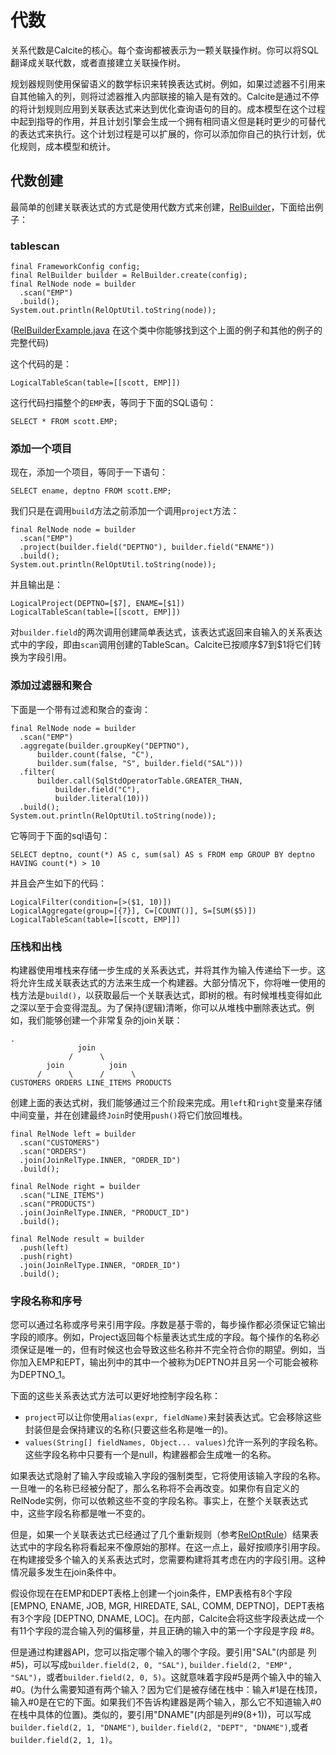 # 代数

关系代数是Calcite的核心。每个查询都被表示为一颗关联操作树。你可以将SQL翻译成关联代数，或者直接建立关联操作树。

规划器规则使用保留语义的数学标识来转换表达式树。例如，如果过滤器不引用来自其他输入的列，则将过滤器推入内部联接的输入是有效的。Calcite是通过不停的将计划规则应用到关联表达式来达到优化查询语句的目的。成本模型在这个过程中起到指导的作用，并且计划引擎会生成一个拥有相同语义但是耗时更少的可替代的表达式来执行。这个计划过程是可以扩展的，你可以添加你自己的执行计划，优化规则，成本模型和统计。

## 代数创建

最简单的创建关联表达式的方式是使用代数方式来创建，[RelBuilder](http://calcite.apache.org/apidocs/org/apache/calcite/tools/RelBuilder.html)，下面给出例子：

### tablescan

```
final FrameworkConfig config;
final RelBuilder builder = RelBuilder.create(config);
final RelNode node = builder
  .scan("EMP")
  .build();
System.out.println(RelOptUtil.toString(node));
```

([RelBuilderExample.java](https://github.com/apache/calcite/blob/master/core/src/test/java/org/apache/calcite/examples/RelBuilderExample.java) 在这个类中你能够找到这个上面的例子和其他的例子的完整代码)



这个代码的是：

```
LogicalTableScan(table=[[scott, EMP]])
```

这行代码扫描整个的`EMP`表，等同于下面的SQL语句：

```
SELECT * FROM scott.EMP;
```



### 添加一个项目

现在，添加一个项目，等同于一下语句：

```
SELECT ename, deptno FROM scott.EMP;
```

我们只是在调用`build`方法之前添加一个调用`project`方法：

```
final RelNode node = builder
  .scan("EMP")
  .project(builder.field("DEPTNO"), builder.field("ENAME"))
  .build();
System.out.println(RelOptUtil.toString(node));
```

并且输出是：

```
LogicalProject(DEPTNO=[$7], ENAME=[$1])
LogicalTableScan(table=[[scott, EMP]])
```

对`builder.field`的两次调用创建简单表达式，该表达式返回来自输入的关系表达式中的字段，即由`scan`调用创建的TableScan。Calcite已按顺序\$7到\$1将它们转换为字段引用。



### 添加过滤器和聚合

下面是一个带有过滤和聚合的查询：

```
final RelNode node = builder
  .scan("EMP")
  .aggregate(builder.groupKey("DEPTNO"),
      builder.count(false, "C"),
      builder.sum(false, "S", builder.field("SAL")))
  .filter(
      builder.call(SqlStdOperatorTable.GREATER_THAN,
          builder.field("C"),
          builder.literal(10)))
  .build();
System.out.println(RelOptUtil.toString(node));
```

它等同于下面的sql语句：

```
SELECT deptno, count(*) AS c, sum(sal) AS s FROM emp GROUP BY deptno HAVING count(*) > 10
```

并且会产生如下的代码：

```
LogicalFilter(condition=[>($1, 10)])
LogicalAggregate(group=[{7}], C=[COUNT()], S=[SUM($5)])
LogicalTableScan(table=[[scott, EMP]])
```



### 压栈和出栈

构建器使用堆栈来存储一步生成的关系表达式，并将其作为输入传递给下一步。这将允许生成关联表达式的方法来生成一个构建器。大部分情况下，你将唯一使用的栈方法是`build()`，以获取最后一个关联表达式，即树的根。有时候堆栈变得如此之深以至于会变得混乱。为了保持(逻辑)清晰，你可以从堆栈中删除表达式。例如，我们能够创建一个非常复杂的join关联：

```
.
               join
             /      \
        join          join
      /      \      /      \
CUSTOMERS ORDERS LINE_ITEMS PRODUCTS
```

创建上面的表达式树，我们能够通过三个阶段来完成。用`left`和`right`变量来存储中间变量，并在创建最终`Join`时使用`push()`将它们放回堆栈。

```
final RelNode left = builder
  .scan("CUSTOMERS")
  .scan("ORDERS")
  .join(JoinRelType.INNER, "ORDER_ID")
  .build();

final RelNode right = builder
  .scan("LINE_ITEMS")
  .scan("PRODUCTS")
  .join(JoinRelType.INNER, "PRODUCT_ID")
  .build();

final RelNode result = builder
  .push(left)
  .push(right)
  .join(JoinRelType.INNER, "ORDER_ID")
  .build();
```



### 字段名称和序号

您可以通过名称或序号来引用字段。序数是基于零的，每步操作都必须保证它输出字段的顺序。例如，Project返回每个标量表达式生成的字段。每个操作的名称必须保证是唯一的，但有时候这也会导致这些名称并不完全符合你的期望。例如，当你加入EMP和EPT，输出列中的其中一个被称为DEPTNO并且另一个可能会被称为DEPTNO_1。

下面的这些关系表达式方法可以更好地控制字段名称：

- `project`可以让你使用`alias(expr, fieldName)`来封装表达式。它会移除这些封装但是会保持建议的名称(只要这些名称是唯一的)。
- `values(String[] fieldNames, Object... values)`允许一系列的字段名称。这些字段名称中只要有一个是null，构建器都会生成唯一的名称。

如果表达式隐射了输入字段或输入字段的强制类型，它将使用该输入字段的名称。一旦唯一的名称已经被分配了，那么名称将不会再改变。如果你有自定义的RelNode实例，你可以依赖这些不变的字段名称。事实上，在整个关联表达式中，这些字段名称都是唯一不变的。

但是，如果一个关联表达式已经通过了几个重新规则（参考[RelOptRule](http://calcite.apache.org/apidocs/org/apache/calcite/plan/RelOptRule.html)）结果表达式中的字段名称将看起来不像原始的那样。在这一点上，最好按顺序引用字段。在构建接受多个输入的关系表达式时，您需要构建将其考虑在内的字段引用。这种情况最多发生在join条件中。

假设你现在在EMP和DEPT表格上创建一个join条件，EMP表格有8个字段 [EMPNO, ENAME, JOB, MGR, HIREDATE, SAL, COMM, DEPTNO]，DEPT表格有3个字段 [DEPTNO, DNAME, LOC]。在内部，Calcite会将这些字段表达成一个有11个字段的混合输入列的偏移量，并且正确的输入中的第一个字段是字段 #8。

但是通过构建器API，您可以指定哪个输入的哪个字段。要引用"SAL"(内部是 列#5)，可以写成`builder.field(2, 0, "SAL")`, `builder.field(2, "EMP", "SAL")`，或者`builder.field(2, 0, 5)`。这就意味着字段#5是两个输入中的输入#0。(为什么需要知道有两个输入？因为它们是被存储在栈中：输入#1是在栈顶，输入#0是在它的下面。如果我们不告诉构建器是两个输入，那么它不知道输入#0在栈中具体的位置)。类似的，要引用"DNAME"(内部是列#9(8+1))，可以写成`builder.field(2, 1, "DNAME")`, `builder.field(2, "DEPT", "DNAME")`,或者`builder.field(2, 1, 1)`。



